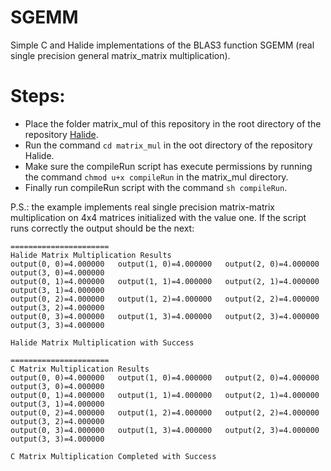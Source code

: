 # SGEMM
Simple C and Halide implementations of the BLAS3 function SGEMM (real single precision general matrix_matrix multiplication).

# Steps:
- Place the folder matrix_mul of this repository in the root directory of the repository [Halide](https://github.com/halide/Halide/tree/master).
- Run the command `cd matrix_mul` in the oot directory of the repository Halide.
- Make sure the compileRun script has execute permissions by running the command `chmod u+x compileRun` in the matrix_mul directory.
- Finally run compileRun script with the command `sh compileRun`.

P.S.: the example implements real single precision matrix-matrix multiplication on 4x4 matrices initialized with the value one. If the script runs correctly the output should be the next:
```
======================
Halide Matrix Multiplication Results
output(0, 0)=4.000000	output(1, 0)=4.000000	output(2, 0)=4.000000	output(3, 0)=4.000000	
output(0, 1)=4.000000	output(1, 1)=4.000000	output(2, 1)=4.000000	output(3, 1)=4.000000	
output(0, 2)=4.000000	output(1, 2)=4.000000	output(2, 2)=4.000000	output(3, 2)=4.000000	
output(0, 3)=4.000000	output(1, 3)=4.000000	output(2, 3)=4.000000	output(3, 3)=4.000000	

Halide Matrix Multiplication with Success

======================
C Matrix Multiplication Results
output(0, 0)=4.000000	output(1, 0)=4.000000	output(2, 0)=4.000000	output(3, 0)=4.000000	
output(0, 1)=4.000000	output(1, 1)=4.000000	output(2, 1)=4.000000	output(3, 1)=4.000000	
output(0, 2)=4.000000	output(1, 2)=4.000000	output(2, 2)=4.000000	output(3, 2)=4.000000	
output(0, 3)=4.000000	output(1, 3)=4.000000	output(2, 3)=4.000000	output(3, 3)=4.000000	

C Matrix Multiplication Completed with Success
```
